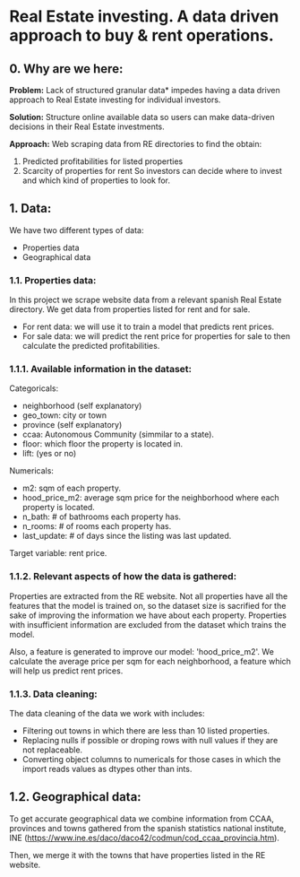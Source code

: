 # **Real Estate investing. A data driven approach to buy & rent operations.**

## 0. Why are we here:
**Problem:**
Lack of structured granular data* impedes having a data driven approach to Real Estate investing for individual investors. 

**Solution:**
Structure online available data so users can make data-driven decisions in their Real Estate investments.

**Approach:**
Web scraping data from RE directories to find the obtain:
1. Predicted profitabilities for listed properties
2. Scarcity of properties for rent
So investors can decide where to invest and which kind of properties to look for.

## 1. Data:
We have two different types of data:
- Properties data
- Geographical data

### 1.1. Properties data:
In this project we scrape website data from a relevant spanish Real Estate directory. We get data from properties listed for rent and for sale.
- For rent data: we will use it to train a model that predicts rent prices.
- For sale data: we will predict the rent price for properties for sale to then calculate the predicted profitabilities.

### 1.1.1. Available information in the dataset:
Categoricals:
- neighborhood (self explanatory)
- geo_town: city or town
- province (self explanatory)
- ccaa: Autonomous Community (simmilar to a state).
- floor: which floor the property is located in.
- lift: (yes or no)

Numericals:
- m2: sqm of each property.
- hood_price_m2: average sqm price for the neighborhood where each property is located.
- n_bath: # of bathrooms each property has.
- n_rooms: # of rooms each property has.
- last_update: # of days since the listing was last updated.

Target variable: rent price.

### 1.1.2. Relevant aspects of how the data is gathered:
Properties are extracted from the RE website. Not all properties have all the features that the model is trained on, so the dataset size is sacrified for the sake of improving the information we have about each property. Properties with insufficient information are excluded from the dataset which trains the model.

Also, a feature is generated to improve our model: 'hood_price_m2'. We calculate the average price per sqm for each neighborhood, a feature which will help us predict rent prices.

### 1.1.3. Data cleaning:
The data cleaning of the data we work with includes:
- Filtering out towns in which there are less than 10 listed properties.
- Replacing nulls if possible or droping rows with null values if they are not replaceable.
- Converting object columns to numericals for those cases in which the import reads values as dtypes other than ints.

## 1.2. Geographical data:
To get accurate geographical data we combine information from CCAA, provinces and towns gathered from the spanish statistics national institute, INE (https://www.ine.es/daco/daco42/codmun/cod_ccaa_provincia.htm).

Then, we merge it with the towns that have properties listed in the RE website.

